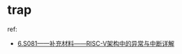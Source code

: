 # trap
ref:
- [6.S081——补充材料——RISC-V架构中的异常与中断详解](https://blog.csdn.net/zzy980511/article/details/130642258)